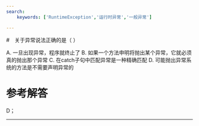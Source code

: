 ```yaml
---
search:
    keywords: ['RuntimeException','运行时异常','一般异常']

---
```



#　关于异常说法正确的是（ ）

A. 一旦出现异常，程序就终止了
B. 如果一个方法申明将抛出某个异常，它就必须真的抛出那个异常
C. 在catch子句中匹配异常是一种精确匹配
D. 可能抛出异常系统的方法是不需要声明异常的

# 参考解答

D；

---




